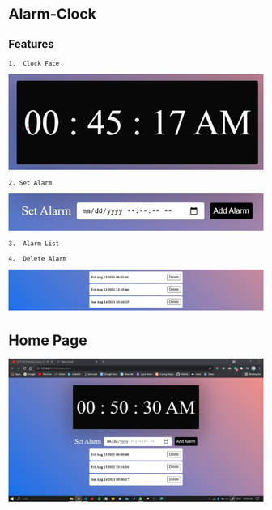 # Alarm-Clock

## Features 

~~~
1.  Clock Face
~~~

![](img/clock.jpg)

~~~
2. Set Alarm
~~~

![](img/setAlarm.jpg)

~~~
3.  Alarm List
~~~
~~~
4.  Delete Alarm
~~~

![](img/alarmList.jpg)

# Home Page

![](img/fullHome.jpg)



